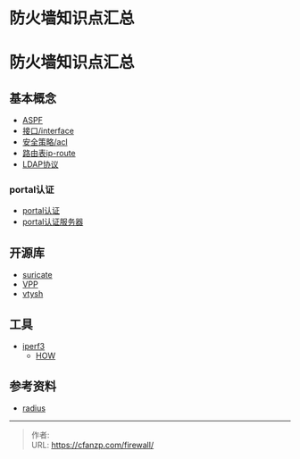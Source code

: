 # 防火墙知识点汇总


<!--more-->
# 防火墙知识点汇总
## 基本概念
- [ASPF](/aspf/)
- [接口/interface](/interface/)
- [安全策略/acl](/acl/)
- [路由表ip-route](/ip_route/)
- [LDAP协议](/ldap/)

### portal认证
- [portal认证](https://blog.csdn.net/qq_38265137/article/details/90723259)
- [portal认证服务器](https://blog.csdn.net/xlh1991/article/details/38946075)

## 开源库
- [suricate](/suricate/)
- [VPP](/vpp/)
- [vtysh](http://docs.frrouting.org/projects/dev-guide/en/latest/vtysh.html)

## 工具
- [iperf3](https://iperf.fr/iperf-download.php)
  - [HOW](https://zhuanlan.zhihu.com/p/507720770)

## 参考资料
- [radius](https://zhuanlan.zhihu.com/p/415384971)


---

> 作者:   
> URL: https://cfanzp.com/firewall/  

